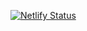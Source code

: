 [![Netlify Status](https://api.netlify.com/api/v1/badges/59b006ab-f05a-4804-b106-0ff9bb28c208/deploy-status)](https://app.netlify.com/sites/moloclang/deploys)
